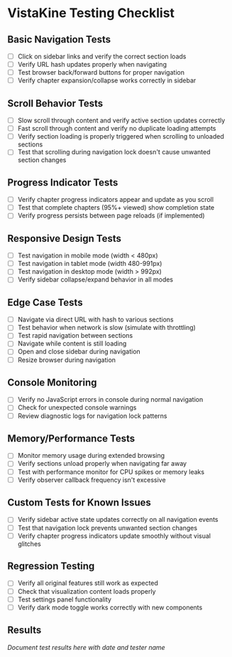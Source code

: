 # VistaKine Testing Checklist

## Basic Navigation Tests
- [ ] Click on sidebar links and verify the correct section loads
- [ ] Verify URL hash updates properly when navigating
- [ ] Test browser back/forward buttons for proper navigation
- [ ] Verify chapter expansion/collapse works correctly in sidebar

## Scroll Behavior Tests
- [ ] Slow scroll through content and verify active section updates correctly
- [ ] Fast scroll through content and verify no duplicate loading attempts
- [ ] Verify section loading is properly triggered when scrolling to unloaded sections
- [ ] Test that scrolling during navigation lock doesn't cause unwanted section changes

## Progress Indicator Tests
- [ ] Verify chapter progress indicators appear and update as you scroll
- [ ] Test that complete chapters (95%+ viewed) show completion state
- [ ] Verify progress persists between page reloads (if implemented)

## Responsive Design Tests
- [ ] Test navigation in mobile mode (width < 480px)
- [ ] Test navigation in tablet mode (width 480-991px)
- [ ] Test navigation in desktop mode (width > 992px)
- [ ] Verify sidebar collapse/expand behavior in all modes

## Edge Case Tests
- [ ] Navigate via direct URL with hash to various sections
- [ ] Test behavior when network is slow (simulate with throttling)
- [ ] Test rapid navigation between sections
- [ ] Navigate while content is still loading
- [ ] Open and close sidebar during navigation
- [ ] Resize browser during navigation

## Console Monitoring
- [ ] Verify no JavaScript errors in console during normal navigation
- [ ] Check for unexpected console warnings
- [ ] Review diagnostic logs for navigation lock patterns

## Memory/Performance Tests
- [ ] Monitor memory usage during extended browsing
- [ ] Verify sections unload properly when navigating far away
- [ ] Test with performance monitor for CPU spikes or memory leaks
- [ ] Verify observer callback frequency isn't excessive

## Custom Tests for Known Issues
- [ ] Verify sidebar active state updates correctly on all navigation events
- [ ] Test that navigation lock prevents unwanted section changes
- [ ] Verify chapter progress indicators update smoothly without visual glitches

## Regression Testing
- [ ] Verify all original features still work as expected
- [ ] Check that visualization content loads properly
- [ ] Test settings panel functionality
- [ ] Verify dark mode toggle works correctly with new components

## Results
*Document test results here with date and tester name*
